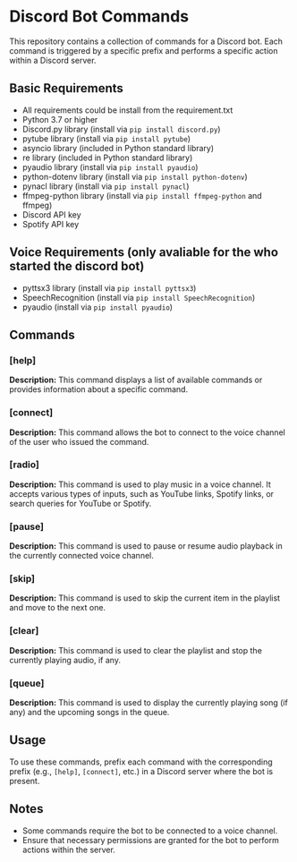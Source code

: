 # Discord Bot Commands

This repository contains a collection of commands for a Discord bot. Each command is triggered by a specific prefix and performs a specific action within a Discord server.

## Basic Requirements
- All requirements could be install from the requirement.txt
- Python 3.7 or higher
- Discord.py library (install via `pip install discord.py`)
- pytube library (install via `pip install pytube`)
- asyncio library (included in Python standard library)
- re library (included in Python standard library)
- pyaudio library (install via `pip install pyaudio`)
- python-dotenv library (install via `pip install python-dotenv`)
- pynacl library (install via `pip install pynacl`)
- ffmpeg-python library (install via `pip install ffmpeg-python` and ffmpeg)
- Discord API key
- Spotify API key

## Voice Requirements (only avaliable for the who started the discord bot)

- pyttsx3 library (install via `pip install pyttsx3`)
- SpeechRecognition (install via `pip install SpeechRecognition`)
- pyaudio (install via `pip install pyaudio`)

## Commands

### [help]

**Description:** This command displays a list of available commands or provides information about a specific command.

### [connect]

**Description:** This command allows the bot to connect to the voice channel of the user who issued the command.

### [radio]

**Description:** This command is used to play music in a voice channel. It accepts various types of inputs, such as YouTube links, Spotify links, or search queries for YouTube or Spotify.

### [pause]

**Description:** This command is used to pause or resume audio playback in the currently connected voice channel.

### [skip]

**Description:** This command is used to skip the current item in the playlist and move to the next one.

### [clear]

**Description:** This command is used to clear the playlist and stop the currently playing audio, if any.

### [queue]

**Description:** This command is used to display the currently playing song (if any) and the upcoming songs in the queue.

## Usage

To use these commands, prefix each command with the corresponding prefix (e.g., `[help]`, `[connect]`, etc.) in a Discord server where the bot is present.

## Notes

- Some commands require the bot to be connected to a voice channel.
- Ensure that necessary permissions are granted for the bot to perform actions within the server.


